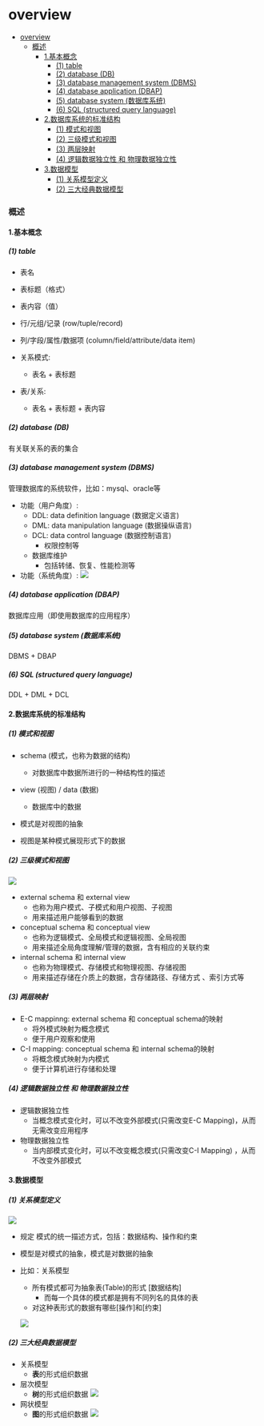 # overview


<!-- @import "[TOC]" {cmd="toc" depthFrom=1 depthTo=6 orderedList=false} -->

<!-- code_chunk_output -->

- [overview](#overview)
    - [概述](#概述)
      - [1.基本概念](#1基本概念)
        - [(1) table](#1-table)
        - [(2) database (DB)](#2-database-db)
        - [(3) database management system (DBMS)](#3-database-management-system-dbms)
        - [(4) database application (DBAP)](#4-database-application-dbap)
        - [(5) database system (数据库系统)](#5-database-system-数据库系统)
        - [(6) SQL (structured query language)](#6-sql-structured-query-language)
      - [2.数据库系统的标准结构](#2数据库系统的标准结构)
        - [(1) 模式和视图](#1-模式和视图)
        - [(2) 三级模式和视图](#2-三级模式和视图)
        - [(3) 两层映射](#3-两层映射)
        - [(4) 逻辑数据独立性 和 物理数据独立性](#4-逻辑数据独立性-和-物理数据独立性)
      - [3.数据模型](#3数据模型)
        - [(1) 关系模型定义](#1-关系模型定义)
        - [(2) 三大经典数据模型](#2-三大经典数据模型)

<!-- /code_chunk_output -->

### 概述

#### 1.基本概念

##### (1) table

* 表名
* 表标题（格式）
* 表内容（值）
* 行/元组/记录 (row/tuple/record)
* 列/字段/属性/数据项 (column/field/attribute/data item)

* 关系模式: 
    * 表名 + 表标题
* 表/关系: 
    * 表名 + 表标题 + 表内容

##### (2) database (DB)
有关联关系的表的集合

##### (3) database management system (DBMS)
管理数据库的系统软件，比如：mysql、oracle等
* 功能（用户角度）:
    * DDL: data definition language (数据定义语言)
    * DML: data manipulation language (数据操纵语言)
    * DCL: data control language (数据控制语言)
        * 权限控制等
    * 数据库维护
        * 包括转储、恢复、性能检测等
* 功能（系统角度）:
![](./imgs/overview_01.png)

##### (4) database application (DBAP)
数据库应用（即使用数据库的应用程序）

##### (5) database system (数据库系统)
DBMS + DBAP

##### (6) SQL (structured query language)

DDL + DML + DCL

#### 2.数据库系统的标准结构

##### (1) 模式和视图

* schema (模式，也称为数据的结构)
    * 对数据库中数据所进行的一种结构性的描述
* view (视图) / data (数据)
    * 数据库中的数据

* 模式是对视图的抽象
* 视图是某种模式展现形式下的数据

##### (2) 三级模式和视图
![](./imgs/overview_02.png)

* external schema 和 external view
    * 也称为用户模式、子模式和用户视图、子视图
    * 用来描述用户能够看到的数据
* conceptual schema 和 conceptual view
    * 也称为逻辑模式、全局模式和逻辑视图、全局视图
    * 用来描述全局角度理解/管理的数据，含有相应的关联约束
* internal schema 和 internal view
    * 也称为物理模式、存储模式和物理视图、存储视图
    * 用来描述存储在介质上的数据，含存储路径、存储方式 、索引方式等

##### (3) 两层映射

* E-C mappinng: external schema 和 conceptual schema的映射
    * 将外模式映射为概念模式
    * 便于用户观察和使用
* C-I mapping: conceptual schema 和 internal schema的映射
    * 将概念模式映射为内模式
    * 便于计算机进行存储和处理

##### (4) 逻辑数据独立性 和 物理数据独立性

* 逻辑数据独立性
    * 当概念模式变化时，可以不改变外部模式(只需改变E-C Mapping)，从而无需改变应用程序
* 物理数据独立性
    * 当内部模式变化时，可以不改变概念模式(只需改变C-I Mapping) ，从而不改变外部模式

#### 3.数据模型

##### (1) 关系模型定义
![](./imgs/overview_04.png)
* 规定 模式的统一描述方式，包括：数据结构、操作和约束
* 模型是对模式的抽象，模式是对数据的抽象
* 比如：关系模型
    * 所有模式都可为抽象表(Table)的形式 [数据结构]
        * 而每一个具体的模式都是拥有不同列名的具体的表
    * 对这种表形式的数据有哪些[操作]和[约束]

    ![](./imgs/overview_03.png)

##### (2) 三大经典数据模型

* 关系模型
    * **表**的形式组织数据
* 层次模型
    * **树**的形式组织数据
    ![](./imgs/overview_05.png)
* 网状模型
    * **图**的形式组织数据
    ![](./imgs/overview_06.png)